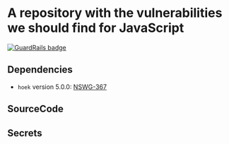 # A repository with the vulnerabilities we should find for JavaScript

[![GuardRails badge](https://badges.staging.guardrails.io/guardrailsio/guardrails-test-javascript.svg?token=1ef3cdea1e6981728d341a4ff3034b28ae88ea2f3231ff81019864c423763108&ts=1530172455167)](https://www.guardrails.io/)

## Dependencies

- `hoek` version 5.0.0: [NSWG-367](https://github.com/nodejs/security-wg/blob/a3425e433e4b8e7c99c0d3244491b215b2554f55/vuln/npm/367.json)

## SourceCode

## Secrets
